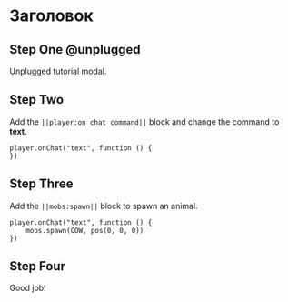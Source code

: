 # Заголовок

## Step One @unplugged

Unplugged tutorial modal.

## Step Two

Add the ``||player:on chat command||`` block and change the command to **text**.

```blocks
player.onChat("text", function () {
})
```

## Step Three

Add the ``||mobs:spawn||`` block to spawn an animal.

```blocks
player.onChat("text", function () {
    mobs.spawn(COW, pos(0, 0, 0))
})
```

## Step Four

Good job!
